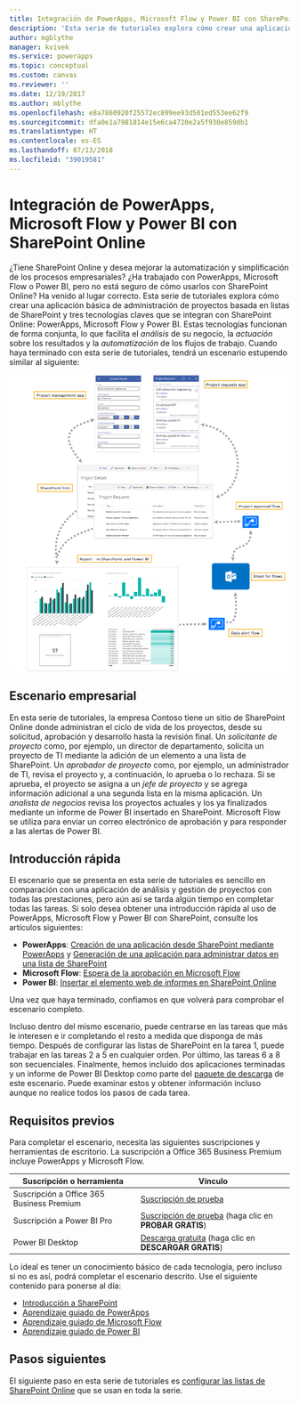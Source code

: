 ```yaml
---
title: Integración de PowerApps, Microsoft Flow y Power BI con SharePoint Online (Introducción) | Microsoft Docs
description: 'Esta serie de tutoriales explora cómo crear una aplicación básica de administración de proyectos basada en listas de SharePoint y tres tecnologías claves que se integran con SharePoint Online: PowerApps, Microsoft Flow y Power BI.'
author: mgblythe
manager: kvivek
ms.service: powerapps
ms.topic: conceptual
ms.custom: canvas
ms.reviewer: ''
ms.date: 12/19/2017
ms.author: mblythe
ms.openlocfilehash: e8a7860920f25572ec899ee93d501ed553ee62f9
ms.sourcegitcommit: dfa0e1a7981814e15e6ca4720e2a5f930e859db1
ms.translationtype: HT
ms.contentlocale: es-ES
ms.lasthandoff: 07/13/2018
ms.locfileid: "39019581"
---
```

# <a name="integrate-powerapps-microsoft-flow-and-power-bi-with-sharepoint-online"></a>Integración de PowerApps, Microsoft Flow y Power BI con SharePoint Online
¿Tiene SharePoint Online y desea mejorar la automatización y simplificación de los procesos empresariales? ¿Ha trabajado con PowerApps, Microsoft Flow o Power BI, pero no está seguro de cómo usarlos con SharePoint Online? Ha venido al lugar correcto. Esta serie de tutoriales explora cómo crear una aplicación básica de administración de proyectos basada en listas de SharePoint y tres tecnologías claves que se integran con SharePoint Online: PowerApps, Microsoft Flow y Power BI. Estas tecnologías funcionan de forma conjunta, lo que facilita el *análisis* de su negocio, la *actuación* sobre los resultados y la *automatización* de los flujos de trabajo. Cuando haya terminado con esta serie de tutoriales, tendrá un escenario estupendo similar al siguiente:

![Diagrama del escenario completo](./media/sharepoint-scenario-intro/composite-with-background.png)

## <a name="business-scenario"></a>Escenario empresarial
En esta serie de tutoriales, la empresa Contoso tiene un sitio de SharePoint Online donde administran el ciclo de vida de los proyectos, desde su solicitud, aprobación y desarrollo hasta la revisión final. Un *solicitante de proyecto* como, por ejemplo, un director de departamento, solicita un proyecto de TI mediante la adición de un elemento a una lista de SharePoint. Un *aprobador de proyecto* como, por ejemplo, un administrador de TI, revisa el proyecto y, a continuación, lo aprueba o lo rechaza. Si se aprueba, el proyecto se asigna a un *jefe de proyecto* y se agrega información adicional a una segunda lista en la misma aplicación. Un *analista de negocios* revisa los proyectos actuales y los ya finalizados mediante un informe de Power BI insertado en SharePoint.  Microsoft Flow se utiliza para enviar un correo electrónico de aprobación y para responder a las alertas de Power BI.

## <a name="getting-started-quickly"></a>Introducción rápida
El escenario que se presenta en esta serie de tutoriales es sencillo en comparación con una aplicación de análisis y gestión de proyectos con todas las prestaciones, pero aún así se tarda algún tiempo en completar todas las tareas. Si solo desea obtener una introducción rápida al uso de PowerApps, Microsoft Flow y Power BI con SharePoint, consulte los artículos siguientes:

* **PowerApps**: [Creación de una aplicación desde SharePoint mediante PowerApps](generate-app-from-sharepoint-list-interface.md) y [Generación de una aplicación para administrar datos en una lista de SharePoint](app-from-sharepoint.md)
* **Microsoft Flow**: [Espera de la aprobación en Microsoft Flow](https://docs.microsoft.com/flow/wait-for-approvals)
* **Power BI**: [Insertar el elemento web de informes en SharePoint Online](https://docs.microsoft.com/power-bi/service-embed-report-spo)

Una vez que haya terminado, confiamos en que volverá para comprobar el escenario completo.

Incluso dentro del mismo escenario, puede centrarse en las tareas que más le interesen e ir completando el resto a medida que disponga de más tiempo. Después de configurar las listas de SharePoint en la tarea 1, puede trabajar en las tareas 2 a 5 en cualquier orden. Por último, las tareas 6 a 8 son secuenciales. Finalmente, hemos incluido dos aplicaciones terminadas y un informe de Power BI Desktop como parte del [paquete de descarga](https://aka.ms/o4ia0f) de este escenario. Puede examinar estos y obtener información incluso aunque no realice todos los pasos de cada tarea.

## <a name="prerequisites"></a>Requisitos previos
Para completar el escenario, necesita las siguientes suscripciones y herramientas de escritorio. La suscripción a Office 365 Business Premium incluye PowerApps y Microsoft Flow.

| **Suscripción o herramienta** | **Vínculo** |
| --- | --- |
| Suscripción a Office 365 Business Premium |[Suscripción de prueba](https://signup.microsoft.com/Signup?OfferId=467eab54-127b-42d3-b046-3844b860bebf&dl=O365_BUSINESS_PREMIUM&ali=1) |
| Suscripción a Power BI Pro |[Suscripción de prueba](https://powerbi.microsoft.com/get-started/) (haga clic en **PROBAR GRATIS**) |
| Power BI Desktop |[Descarga gratuita](https://powerbi.microsoft.com/get-started/) (haga clic en **DESCARGAR GRATIS**) |

Lo ideal es tener un conocimiento básico de cada tecnología, pero incluso si no es así, podrá completar el escenario descrito. Use el siguiente contenido para ponerse al día:

* [Introducción a SharePoint](https://support.office.com/article/Get-started-with-SharePoint-909ec2f0-05c8-4e92-8ad3-3f8b0b6cf261)
* [Aprendizaje guiado de PowerApps](../../guided-learning/index.md)
* [Aprendizaje guiado de Microsoft Flow](https://docs.microsoft.com/flow/guided-learning/)
* [Aprendizaje guiado de Power BI](https://docs.microsoft.com/power-bi/guided-learning/)

## <a name="next-steps"></a>Pasos siguientes
El siguiente paso en esta serie de tutoriales es [configurar las listas de SharePoint Online](sharepoint-scenario-setup.md) que se usan en toda la serie.

